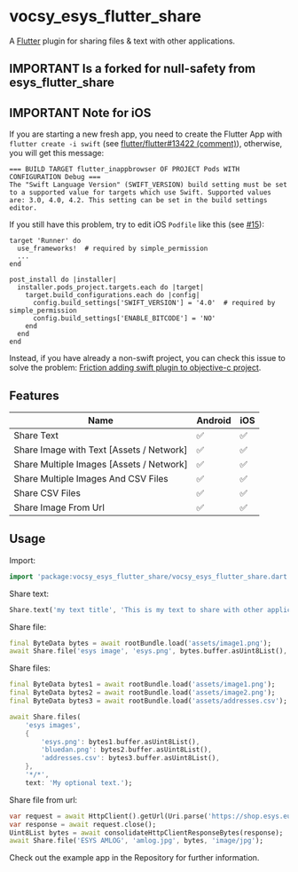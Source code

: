 # vocsy_esys_flutter_share

A [Flutter](https://flutter.io) plugin for sharing files & text with other applications.

## IMPORTANT Is a forked for null-safety from esys_flutter_share

## IMPORTANT Note for iOS
If you are starting a new fresh app, you need to create the Flutter App with `flutter create -i swift` (see [flutter/flutter#13422 (comment)](https://github.com/flutter/flutter/issues/13422#issuecomment-392133780)), otherwise, you will get this message:
```
=== BUILD TARGET flutter_inappbrowser OF PROJECT Pods WITH CONFIGURATION Debug ===
The "Swift Language Version" (SWIFT_VERSION) build setting must be set to a supported value for targets which use Swift. Supported values are: 3.0, 4.0, 4.2. This setting can be set in the build settings editor.
```

If you still have this problem, try to edit iOS `Podfile` like this (see [#15](https://github.com/pichillilorenzo/flutter_inappbrowser/issues/15)):
```
target 'Runner' do
  use_frameworks!  # required by simple_permission
  ...
end

post_install do |installer|
  installer.pods_project.targets.each do |target|
    target.build_configurations.each do |config|
      config.build_settings['SWIFT_VERSION'] = '4.0'  # required by simple_permission
      config.build_settings['ENABLE_BITCODE'] = 'NO'
    end
  end
end
```

Instead, if you have already a non-swift project, you can check this issue to solve the problem: [Friction adding swift plugin to objective-c project](https://github.com/flutter/flutter/issues/16049).

## Features

| Name | Android | iOS |
|------|-------|------|
| Share Text | ✅ | ✅ |
| Share Image with Text [Assets / Network] | ✅ | ✅ |
| Share Multiple Images [Assets / Network] | ✅ | ✅ |
| Share Multiple Images And CSV Files | ✅ | ✅ |
| Share CSV Files | ✅ | ✅ |
| Share Image From Url | ✅ | ✅ |



## Usage

Import:

```dart
import 'package:vocsy_esys_flutter_share/vocsy_esys_flutter_share.dart';
```

Share text:

```dart
Share.text('my text title', 'This is my text to share with other applications.', 'text/plain');
```

Share file:

```dart
final ByteData bytes = await rootBundle.load('assets/image1.png');
await Share.file('esys image', 'esys.png', bytes.buffer.asUint8List(), 'image/png', text: 'My optional text.');
```

Share files:

```dart
final ByteData bytes1 = await rootBundle.load('assets/image1.png');
final ByteData bytes2 = await rootBundle.load('assets/image2.png');
final ByteData bytes3 = await rootBundle.load('assets/addresses.csv');

await Share.files(
    'esys images',
    {
        'esys.png': bytes1.buffer.asUint8List(),
        'bluedan.png': bytes2.buffer.asUint8List(),
        'addresses.csv': bytes3.buffer.asUint8List(),
    },
    '*/*',
    text: 'My optional text.');
```

Share file from url:

```dart
var request = await HttpClient().getUrl(Uri.parse('https://shop.esys.eu/media/image/6f/8f/af/amlog_transport-berwachung.jpg'));
var response = await request.close();
Uint8List bytes = await consolidateHttpClientResponseBytes(response);
await Share.file('ESYS AMLOG', 'amlog.jpg', bytes, 'image/jpg');
```

Check out the example app in the Repository for further information.


